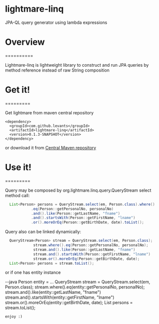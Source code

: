 lightmare-linq
=========

JPA-QL query generator using lambda expressions

# Overview
==========

Lightmare-linq is lightweight library to construct and run JPA queries by method reference instead of raw String composition

# Get it!
=========

Get lightmare from maven central repository

    <dependency>
      <groupId>com.github.levants</groupId>
      <artifactId>lightmare-linq</artifactId>
      <version>0.1.3-SNAPSHOT</version>
    </dependency>
    
or download it from [Central Maven repository](https://oss.sonatype.org/content/repositories/snapshots/com/github/levants/lightmare/)

# Use it!
=========

Query may be composed by org.lightmare.linq.query.QueryStream select method call:
```java
  List<Person> persons = QueryStream.select(em, Person.class).where()
  			.eq(Person::getPersonalNo, personalNo)
		    .and().like(Person::getLastName, "fname")
		    .and().startsWith(Person::getFirstName, "lname")
		    .or().moreOrEq(Person::getBirthDate, date).toList();
```	

Query also can be linked dynamically:
```java
  QueryStream<Person> stream = QueryStream.select(em, Person.class);
  			 stream.where().eq(Person::getPersonalNo, personalNo);
		     stream.and().like(Person::getLastName, "fname")
		     stream.and().startsWith(Person::getFirstName, "lname")
		     stream.or().moreOrEq(Person::getBirthDate, date);
  List<Person> persons = stream.toList();
```	  
or if one has entity instance

--java
  Person entity = ...
  QueryStream<Person> stream = QueryStream.select(em, Person.class);
  			 stream.where().eq(entity::getPersonalNo, personalNo);
		     stream.and().like(entity::getLastName, "fname")
		     stream.and().startsWith(entity::getFirstName, "lname")
		     stream.or().moreOrEq(entity::getBirthDate, date);
  List<Person> persons = stream.toList();
```	
enjoy :)